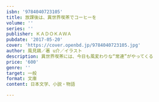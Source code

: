 ```yaml
---
isbn: '9784040723105'
title: 放課後は、異世界喫茶でコーヒーを
volume: ''
series: ''
publisher: ＫＡＤＯＫＡＷＡ
pubdate: '2017-05-20'
cover: 'https://cover.openbd.jp/9784040723105.jpg'
author: 風見鶏／著 u介／イラスト
description: 異世界喫茶には、今日も風変わりな“常連”がやってくる
price: '600'
genre: ''
target: 一般
format: 文庫
content: 日本文学、小説・物語

---
```

